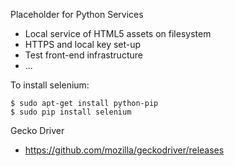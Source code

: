 Placeholder for Python Services
* Local service of HTML5 assets on filesystem
* HTTPS and local key set-up
* Test front-end infrastructure
* ...

To install selenium:
```{engine='sh'}
$ sudo apt-get install python-pip
$ sudo pip install selenium
```

Gecko Driver
* https://github.com/mozilla/geckodriver/releases